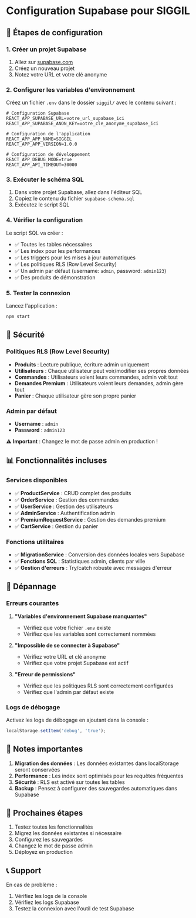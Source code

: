 # Configuration Supabase pour SIGGIL

## 🚀 Étapes de configuration

### 1. Créer un projet Supabase

1. Allez sur [supabase.com](https://supabase.com)
2. Créez un nouveau projet
3. Notez votre URL et votre clé anonyme

### 2. Configurer les variables d'environnement

Créez un fichier `.env` dans le dossier `siggil/` avec le contenu suivant :

```env
# Configuration Supabase
REACT_APP_SUPABASE_URL=votre_url_supabase_ici
REACT_APP_SUPABASE_ANON_KEY=votre_cle_anonyme_supabase_ici

# Configuration de l'application
REACT_APP_APP_NAME=SIGGIL
REACT_APP_APP_VERSION=1.0.0

# Configuration de développement
REACT_APP_DEBUG_MODE=true
REACT_APP_API_TIMEOUT=30000
```

### 3. Exécuter le schéma SQL

1. Dans votre projet Supabase, allez dans l'éditeur SQL
2. Copiez le contenu du fichier `supabase-schema.sql`
3. Exécutez le script SQL

### 4. Vérifier la configuration

Le script SQL va créer :
- ✅ Toutes les tables nécessaires
- ✅ Les index pour les performances
- ✅ Les triggers pour les mises à jour automatiques
- ✅ Les politiques RLS (Row Level Security)
- ✅ Un admin par défaut (username: `admin`, password: `admin123`)
- ✅ Des produits de démonstration

### 5. Tester la connexion

Lancez l'application :
```bash
npm start
```

## 🔐 Sécurité

### Politiques RLS (Row Level Security)

- **Produits** : Lecture publique, écriture admin uniquement
- **Utilisateurs** : Chaque utilisateur peut voir/modifier ses propres données
- **Commandes** : Utilisateurs voient leurs commandes, admin voit tout
- **Demandes Premium** : Utilisateurs voient leurs demandes, admin gère tout
- **Panier** : Chaque utilisateur gère son propre panier

### Admin par défaut

- **Username** : `admin`
- **Password** : `admin123`

⚠️ **Important** : Changez le mot de passe admin en production !

## 📊 Fonctionnalités incluses

### Services disponibles

- ✅ **ProductService** : CRUD complet des produits
- ✅ **OrderService** : Gestion des commandes
- ✅ **UserService** : Gestion des utilisateurs
- ✅ **AdminService** : Authentification admin
- ✅ **PremiumRequestService** : Gestion des demandes premium
- ✅ **CartService** : Gestion du panier

### Fonctions utilitaires

- ✅ **MigrationService** : Conversion des données locales vers Supabase
- ✅ **Fonctions SQL** : Statistiques admin, clients par ville
- ✅ **Gestion d'erreurs** : Try/catch robuste avec messages d'erreur

## 🔧 Dépannage

### Erreurs courantes

1. **"Variables d'environnement Supabase manquantes"**
   - Vérifiez que votre fichier `.env` existe
   - Vérifiez que les variables sont correctement nommées

2. **"Impossible de se connecter à Supabase"**
   - Vérifiez votre URL et clé anonyme
   - Vérifiez que votre projet Supabase est actif

3. **"Erreur de permissions"**
   - Vérifiez que les politiques RLS sont correctement configurées
   - Vérifiez que l'admin par défaut existe

### Logs de débogage

Activez les logs de débogage en ajoutant dans la console :
```javascript
localStorage.setItem('debug', 'true');
```

## 📝 Notes importantes

1. **Migration des données** : Les données existantes dans localStorage seront conservées
2. **Performance** : Les index sont optimisés pour les requêtes fréquentes
3. **Sécurité** : RLS est activé sur toutes les tables
4. **Backup** : Pensez à configurer des sauvegardes automatiques dans Supabase

## 🎯 Prochaines étapes

1. Testez toutes les fonctionnalités
2. Migrez les données existantes si nécessaire
3. Configurez les sauvegardes
4. Changez le mot de passe admin
5. Déployez en production

## 📞 Support

En cas de problème :
1. Vérifiez les logs de la console
2. Vérifiez les logs Supabase
3. Testez la connexion avec l'outil de test Supabase




